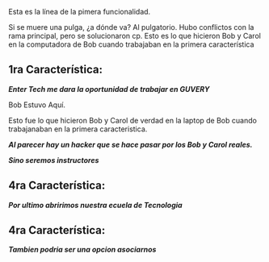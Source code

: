 
Esta es la línea de la pimera funcionalidad.

Si se muere una pulga, ¿a dónde va? Al pulgatorio.
Hubo conflictos con la rama principal, pero se solucionaron cp.
Esto es lo que hicieron Bob y Carol en la computadora de Bob cuando trabajaban en la primera característica

## 1ra Característica:

***Enter Tech me dara la oportunidad de trabajar en GUVERY***

Bob Estuvo Aquí.

Esto fue lo que hicieron Bob y Carol de verdad en la laptop de Bob cuando trabajanaban en la primera caracteristica.

***Al parecer hay un hacker que se hace pasar por los Bob y Carol reales.***

***Sino seremos instructores***

## 4ra Característica:

***Por ultimo abririmos nuestra ecuela de Tecnologia***

## 4ra Característica:

***Tambien podria ser una opcion asociarnos***
